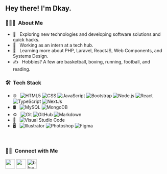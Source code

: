 <h2> Hey there! I'm Dkay.</h2>

<h3> 👨🏻‍💻 &nbsp;About Me </h3>

- 🤔 &nbsp; Exploring new technologies and developing software solutions and quick hacks.
- 💼 &nbsp; Working as an intern at a tech hub.
- 🌱 &nbsp; Learning more about PHP, Laravel, ReactJS, Web Components, and Systems Design.
- ✍️ &nbsp; Hobbies? A few are basketball, boxing, running, football, and reading.

<h3> 🛠 &nbsp;Tech Stack</h3>
    
- 🌐 &nbsp;
  ![HTML5](https://img.shields.io/badge/-HTML5-333333?style=flat&logo=HTML5)
  ![CSS](https://img.shields.io/badge/-CSS-333333?style=flat&logo=CSS3&logoColor=1572B6)
  ![JavaScript](https://img.shields.io/badge/-JavaScript-333333?style=flat&logo=javascript)
  ![Bootstrap](https://img.shields.io/badge/-Bootstrap-333333?style=flat&logo=bootstrap&logoColor=563D7C)
  ![Node.js](https://img.shields.io/badge/-Node.js-333333?style=flat&logo=node.js)
  ![React](https://img.shields.io/badge/-React-333333?style=flat&logo=react)
  ![TypeScript](https://img.shields.io/badge/-TypeScript-333333?style=flat&logo=typescript)
  ![NextJs](https://img.shields.io/badge/-NextJs-333333?style=flat&logo=nextjs)
- 🛢 &nbsp;
  ![MySQL](https://img.shields.io/badge/-MySQL-333333?style=flat&logo=mysql)
  ![MongoDB](https://img.shields.io/badge/-MongoDB-333333?style=flat&logo=mongodb)
- ⚙️ &nbsp;
  ![Git](https://img.shields.io/badge/-Git-333333?style=flat&logo=git)
  ![GitHub](https://img.shields.io/badge/-GitHub-333333?style=flat&logo=github)
  ![Markdown](https://img.shields.io/badge/-Markdown-333333?style=flat&logo=markdown)
- 🔧 &nbsp;
  ![Visual Studio Code](https://img.shields.io/badge/-Visual%20Studio%20Code-333333?style=flat&logo=visual-studio-code&logoColor=007ACC)
- 🖥 &nbsp;
  ![Illustrator](https://img.shields.io/badge/-Illustrator-333333?style=flat&logo=illustrator)
  ![Photoshop](https://img.shields.io/badge/-Photoshop-333333?style=flat&logo=photoshop)
  ![Figma](https://img.shields.io/badge/-Figma-333333?style=flat&logo=figma)


<br/>

<h3> 🤝🏻 &nbsp;Connect with Me </h3>

<p>
<a href="https://x.com/Dheekay11" alt="Twitter"><img src="https://github.com/nitish-awasthi/nitish-awasthi/blob/master/twitter.png" height="30" width="30"></a>
  <a href="https://www.linkedin.com/in/kalu-david/" alt="Linkedin"><img src="https://github.com/nitish-awasthi/nitish-awasthi/blob/master/174857.png" height="30" width="30"></a>
  <a href="https://bsky.app/profile/dheekay.bsky.social" alt="Bluesky"><img src="https://i.ibb.co/bR6yrQCF/bluesky-removebg-preview.png" alt="bluesky-removebg-preview" height="30" width="30" border="0"></a>

     
</p>

